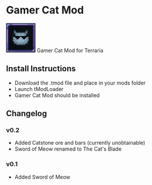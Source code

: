 # Gamer Cat Mod
![](https://github.com/endercat126/gamer-cat-mod/blob/main/icon.png?raw=true)
Gamer Cat Mod for Terraria

## Install Instructions
- Download the .tmod file and place in your mods folder
- Launch tModLoader
- Gamer Cat Mod should be installed

## Changelog
### v0.2
- Added Catstone ore and bars (currently unobtainable)
- Sword of Meow renamed to The Cat's Blade

### v0.1
- Added Sword of Meow
